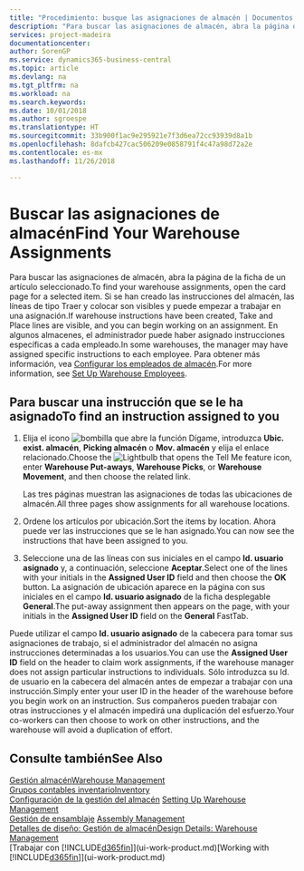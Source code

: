 ```yaml
---
title: "Procedimiento: busque las asignaciones de almacén | Documentos de Microsoft"
description: "Para buscar las asignaciones de almacén, abra la página de la ficha de un artículo seleccionado. Si se han creado las instrucciones del almacén, las líneas de tipo Traer y colocar son visibles y puede empezar a trabajar en una asignación. En algunos almacenes, el administrador puede haber asignado instrucciones específicas a cada empleado."
services: project-madeira
documentationcenter: 
author: SorenGP
ms.service: dynamics365-business-central
ms.topic: article
ms.devlang: na
ms.tgt_pltfrm: na
ms.workload: na
ms.search.keywords: 
ms.date: 10/01/2018
ms.author: sgroespe
ms.translationtype: HT
ms.sourcegitcommit: 33b900f1ac9e295921e7f3d6ea72cc93939d8a1b
ms.openlocfilehash: 8dafcb427cac506209e0858791f4c47a98d72a2e
ms.contentlocale: es-mx
ms.lasthandoff: 11/26/2018

---
```

# <a name="find-your-warehouse-assignments"></a><span data-ttu-id="f0419-105">Buscar las asignaciones de almacén</span><span class="sxs-lookup"><span data-stu-id="f0419-105">Find Your Warehouse Assignments</span></span>
<span data-ttu-id="f0419-106">Para buscar las asignaciones de almacén, abra la página de la ficha de un artículo seleccionado.</span><span class="sxs-lookup"><span data-stu-id="f0419-106">To find your warehouse assignments, open the card page for a selected item.</span></span> <span data-ttu-id="f0419-107">Si se han creado las instrucciones del almacén, las líneas de tipo Traer y colocar son visibles y puede empezar a trabajar en una asignación.</span><span class="sxs-lookup"><span data-stu-id="f0419-107">If warehouse instructions have been created, Take and Place lines are visible, and you can begin working on an assignment.</span></span> <span data-ttu-id="f0419-108">En algunos almacenes, el administrador puede haber asignado instrucciones específicas a cada empleado.</span><span class="sxs-lookup"><span data-stu-id="f0419-108">In some warehouses, the manager may have assigned specific instructions to each employee.</span></span> <span data-ttu-id="f0419-109">Para obtener más información, vea [Configurar los empleados de almacén](warehouse-how-to-set-up-warehouse-employees.md).</span><span class="sxs-lookup"><span data-stu-id="f0419-109">For more information, see [Set Up Warehouse Employees](warehouse-how-to-set-up-warehouse-employees.md).</span></span>

## <a name="to-find-an-instruction-assigned-to-you"></a><span data-ttu-id="f0419-110">Para buscar una instrucción que se le ha asignado</span><span class="sxs-lookup"><span data-stu-id="f0419-110">To find an instruction assigned to you</span></span>  
1.  <span data-ttu-id="f0419-111">Elija el icono ![bombilla que abre la función Dígame](media/ui-search/search_small.png "Dígame que desea hacer"), introduzca **Ubic. exist. almacén**, **Picking almacén** o **Mov. almacén** y elija el enlace relacionado.</span><span class="sxs-lookup"><span data-stu-id="f0419-111">Choose the ![Lightbulb that opens the Tell Me feature](media/ui-search/search_small.png "Tell me what you want to do") icon, enter **Warehouse Put-aways**, **Warehouse Picks**, or **Warehouse Movement**, and then choose the related link.</span></span>

    <span data-ttu-id="f0419-112">Las tres páginas muestran las asignaciones de todas las ubicaciones de almacén.</span><span class="sxs-lookup"><span data-stu-id="f0419-112">All three pages show assignments for all warehouse locations.</span></span>  

2. <span data-ttu-id="f0419-113">Ordene los artículos por ubicación.</span><span class="sxs-lookup"><span data-stu-id="f0419-113">Sort the items by location.</span></span> <span data-ttu-id="f0419-114">Ahora puede ver las instrucciones que se le han asignado.</span><span class="sxs-lookup"><span data-stu-id="f0419-114">You can now see the instructions that have been assigned to you.</span></span>  
3. <span data-ttu-id="f0419-115">Seleccione una de las líneas con sus iniciales en el campo **Id. usuario asignado** y, a continuación, seleccione **Aceptar**.</span><span class="sxs-lookup"><span data-stu-id="f0419-115">Select one of the lines with your initials in the **Assigned User ID** field and then choose the **OK** button.</span></span> <span data-ttu-id="f0419-116">La asignación de ubicación aparece en la página con sus iniciales en el campo **Id. usuario asignado** de la ficha desplegable **General**.</span><span class="sxs-lookup"><span data-stu-id="f0419-116">The put-away assignment then appears on the page, with your initials in the **Assigned User ID** field on the **General** FastTab.</span></span>  

<span data-ttu-id="f0419-117">Puede utilizar el campo **Id. usuario asignado** de la cabecera para tomar sus asignaciones de trabajo, si el administrador del almacén no asigna instrucciones determinadas a los usuarios.</span><span class="sxs-lookup"><span data-stu-id="f0419-117">You can use the **Assigned User ID** field on the header to claim work assignments, if the warehouse manager does not assign particular instructions to individuals.</span></span> <span data-ttu-id="f0419-118">Sólo introduzca su Id. de usuario en la cabecera del almacén antes de empezar a trabajar con una instrucción.</span><span class="sxs-lookup"><span data-stu-id="f0419-118">Simply enter your user ID in the header of the warehouse before you begin work on an instruction.</span></span> <span data-ttu-id="f0419-119">Sus compañeros pueden trabajar con otras instrucciones y el almacén impedirá una duplicación del esfuerzo.</span><span class="sxs-lookup"><span data-stu-id="f0419-119">Your co-workers can then choose to work on other instructions, and the warehouse will avoid a duplication of effort.</span></span>  

## <a name="see-also"></a><span data-ttu-id="f0419-120">Consulte también</span><span class="sxs-lookup"><span data-stu-id="f0419-120">See Also</span></span>  
[<span data-ttu-id="f0419-121">Gestión almacén</span><span class="sxs-lookup"><span data-stu-id="f0419-121">Warehouse Management</span></span>](warehouse-manage-warehouse.md)  
[<span data-ttu-id="f0419-122">Grupos contables inventario</span><span class="sxs-lookup"><span data-stu-id="f0419-122">Inventory</span></span>](inventory-manage-inventory.md)  
<span data-ttu-id="f0419-123">[Configuración de la gestión del almacén](warehouse-setup-warehouse.md)   </span><span class="sxs-lookup"><span data-stu-id="f0419-123">[Setting Up Warehouse Management](warehouse-setup-warehouse.md)   </span></span>  
<span data-ttu-id="f0419-124">[Gestión de ensamblaje](assembly-assemble-items.md)  </span><span class="sxs-lookup"><span data-stu-id="f0419-124">[Assembly Management](assembly-assemble-items.md)  </span></span>  
[<span data-ttu-id="f0419-125">Detalles de diseño: Gestión de almacén</span><span class="sxs-lookup"><span data-stu-id="f0419-125">Design Details: Warehouse Management</span></span>](design-details-warehouse-management.md)  
<span data-ttu-id="f0419-126">[Trabajar con [!INCLUDE[d365fin](includes/d365fin_md.md)]](ui-work-product.md)</span><span class="sxs-lookup"><span data-stu-id="f0419-126">[Working with [!INCLUDE[d365fin](includes/d365fin_md.md)]](ui-work-product.md)</span></span> 

